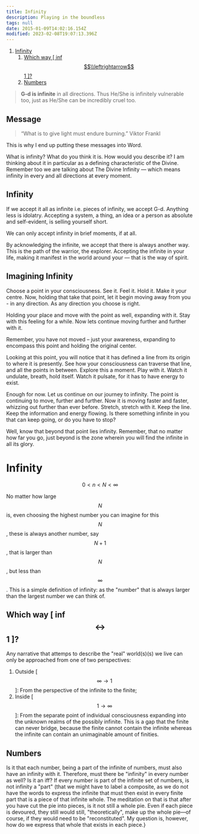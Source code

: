 ```yaml
---
title: Infinity
description: Playing in the boundless
tags: null
date: 2015-01-09T14:02:16.154Z
modified: 2023-02-08T19:07:13.396Z
---
```


1. [Infinity](#infinity-1)
   1. [Which way \[ inf $$\\leftrightarrow$$ 1 \]?](#which-way--inf-leftrightarrow-1-)
   2. [Numbers](#numbers)

> **G-d is infinite** in all directions. Thus He/She is infinitely vulnerable too, just as He/She can be incredibly cruel too.

## Message

> “What is to give light must endure burning.” Viktor Frankl

This is why I end up putting these messages into Word.

What is infinity? What do you think it is. How would you describe it? I am thinking about it in particular as a defining characteristic of the Divine. Remember too we are talking about The Divine Infinity &mdash; which means infinity in every and all directions at every moment.

## Infinity

If we accept it all as infinite i.e. pieces of infinity, we accept G-d. Anything less is idolatry. Accepting a system, a thing, an idea or a person as absolute and self-evident, is selling yourself short.

We can only accept infinity in brief moments, if at all.

By acknowledging the infinite, we accept that there is always another way. This is the path of the warrior, the explorer. Accepting the infinite in your life, making it manifest in the world around your &mdash; that is the way of spirit.

## Imagining Infinity

Choose a point in your consciousness. See it. Feel it. Hold it. Make it your centre. Now, holding that take that point, let it begin moving away from you - in any direction. As any direction you choose is right.

Holding your place and move with the point as well, expanding with it. Stay with this feeling for a while. Now lets continue moving further and further with it.

Remember, you have not moved – just your awareness, expanding to encompass this point and holding the original center.

Looking at this point, you will notice that it has defined a line from its origin to where it is presently. See how your consciousness can traverse that line, and all the points in between. Explore this a moment. Play with it. Watch it undulate, breath, hold itself. Watch it pulsate, for it has to have energy to exist.

Enough for now. Let us continue on our journey to infinity. The point is continuing to move, further and further. Now it is moving faster and faster, whizzing out further than ever before. Stretch, stretch with it. Keep the line. Keep the information and energy flowing. Is there something infinite in you that can keep going, or do you have to stop?

Well, know that beyond that point lies infinity. Remember, that no matter how far you go, just beyond is the zone wherein you will find the infinite in all its glory.

# Infinity

$$ 0 < n < N < \infty $$

No matter how large $$ N $$ is, even choosing the highest number you can imagine for this $$ N $$, these is always another number, say $$ N+1 $$, that is larger than $$ N $$, but less than $$\infty$$. This is a simple definition of infinity: as the "number" that is always larger than the largest number we can think of.

## Which way [ inf $$\leftrightarrow$$ 1 ]?

Any narrative that attemps to describe the "real" world(s)(s) we live can only be approached from one of two perspectives:

1. Outside [ $$ \infty \rightarrow 1 $$]:
   From the perspective of the infinite to the finite;
2. Inside [ $$ 1 \rightarrow \infty $$ ]:
   From the separate point of individual consciousness expanding into the unknown realms of the possibly infinite.
   This is a gap that the finite can never bridge, because the finite cannot contain the infinite whereas the infinite can contain an unimaginable amount of finities.

## Numbers

Is it that each number, being a part of the infinite of numbers, must also have an infinity with it. Therefore, must there be "infinity" in every number as well? Is it an iff? If every number is part of the infinite set of numbers, is not infinity a "part" (that we might have to label a composite, as we do not have the words to express the infinite that must then exist in every finite part that is a piece of that infinite whole. The meditation on that is that after you have cut the pie into pieces, is it not still a whole pie. Even if each piece is devoured, they still would still, "theoretically", make up the whole pie&mdash;of course, if they would need to be "reconstituted". My question is, however, how do we express that whole that exists in each piece.}
